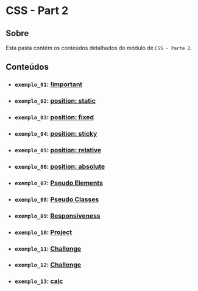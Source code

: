 # CSS - Part 2

## Sobre

Esta pasta contém os conteúdos detalhados do módulo de `CSS - Parte 2`.

## Conteúdos

- ### `exemplo_01`: [!important](https://github.com/pullynnhah/dc-aulas/tree/main/aula_03/exemplo_01)
- ### `exemplo_02`: [position: static](https://github.com/pullynnhah/dc-aulas/tree/main/aula_03/exemplo_02)
- ### `exemplo_03`: [position: fixed](https://github.com/pullynnhah/dc-aulas/tree/main/aula_03/exemplo_03)
- ### `exemplo_04`: [position: sticky](https://github.com/pullynnhah/dc-aulas/tree/main/aula_03/exemplo_04)
- ### `exemplo_05`: [position: relative](https://github.com/pullynnhah/dc-aulas/tree/main/aula_03/exemplo_05)
- ### `exemplo_06`: [position: absolute](https://github.com/pullynnhah/dc-aulas/tree/main/aula_03/exemplo_06)
- ### `exemplo_07`: [Pseudo Elements](https://github.com/pullynnhah/dc-aulas/tree/main/aula_03/exemplo_07)
- ### `exemplo_08`: [Pseudo Classes](https://github.com/pullynnhah/dc-aulas/tree/main/aula_03/exemplo_08)
- ### `exemplo_09`: [Responsiveness](https://github.com/pullynnhah/dc-aulas/tree/main/aula_03/exemplo_09)
- ### `exemplo_10`: [Project](https://github.com/pullynnhah/dc-aulas/tree/main/aula_03/exemplo_10)
- ### `exemplo_11`: [Challenge](https://github.com/pullynnhah/dc-aulas/tree/main/aula_03/exemplo_11)
- ### `exemplo_12`: [Challenge](https://github.com/pullynnhah/dc-aulas/tree/main/aula_03/exemplo_12)
- ### `exemplo_13`: [calc](https://github.com/pullynnhah/dc-aulas/tree/main/aula_03/exemplo_13)

